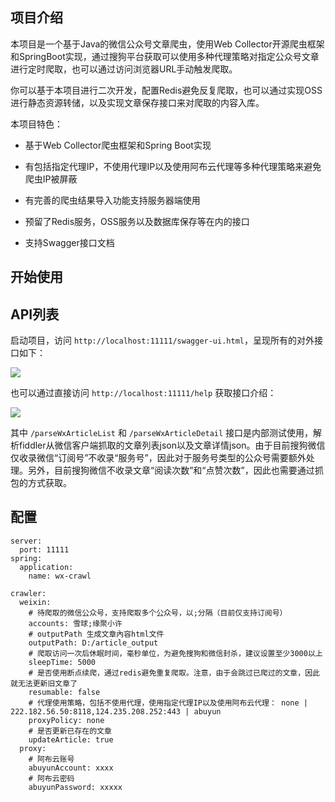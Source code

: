 ## 项目介绍 ##

本项目是一个基于Java的微信公众号文章爬虫，使用Web Collector开源爬虫框架和SpringBoot实现，通过搜狗平台获取可以使用多种代理策略对指定公众号文章进行定时爬取，也可以通过访问浏览器URL手动触发爬取。

你可以基于本项目进行二次开发，配置Redis避免反复爬取，也可以通过实现OSS进行静态资源转储，以及实现文章保存接口来对爬取的内容入库。

本项目特色：

- 基于Web Collector爬虫框架和Spring Boot实现

- 有包括指定代理IP，不使用代理IP以及使用阿布云代理等多种代理策略来避免爬虫IP被屏蔽

- 有完善的爬虫结果导入功能支持服务器端使用

- 预留了Redis服务，OSS服务以及数据库保存等在内的接口

- 支持Swagger接口文档

## 开始使用 ##


## API列表 ##

启动项目，访问 `http://localhost:11111/swagger-ui.html`，呈现所有的对外接口如下：


![](https://i.imgur.com/FUTC3bh.png)


也可以通过直接访问 `http://localhost:11111/help` 获取接口介绍：

![](https://i.imgur.com/yGGwO85.png)

其中 `/parseWxArticleList` 和 `/parseWxArticleDetail` 接口是内部测试使用，解析fiddler从微信客户端抓取的文章列表json以及文章详情json。由于目前搜狗微信仅收录微信“订阅号”不收录“服务号”，因此对于服务号类型的公众号需要额外处理。另外，目前搜狗微信不收录文章“阅读次数”和“点赞次数”，因此也需要通过抓包的方式获取。

## 配置 ##
    
    server:
      port: 11111
    spring:
      application:
    	name: wx-crawl
    
    crawler:
      weixin:
    	# 待爬取的微信公众号，支持爬取多个公众号，以;分隔（目前仅支持订阅号）
    	accounts: 雪球;缘聚小许
    	# outputPath 生成文章內容html文件
    	outputPath: D:/article_output
    	# 爬取访问一次后休眠时间，毫秒单位，为避免搜狗和微信封杀，建议设置至少3000以上
    	sleepTime: 5000
    	# 是否使用断点续爬，通过redis避免重复爬取。注意，由于会跳过已爬过的文章，因此就无法更新旧文章了
    	resumable: false
    	# 代理使用策略，包括不使用代理，使用指定代理IP以及使用阿布云代理： none | 222.182.56.50:8118,124.235.208.252:443 | abuyun
    	proxyPolicy: none
    	# 是否更新已存在的文章
    	updateArticle: true
      proxy:
    	# 阿布云账号
    	abuyunAccount: xxxx
    	# 阿布云密码
    	abuyunPassword: xxxxx